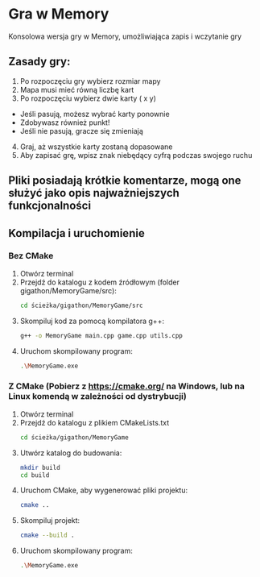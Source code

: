 # Gra w Memory
Konsolowa wersja gry w Memory, umożliwiająca zapis i wczytanie gry

## Zasady gry:
1. Po rozpoczęciu gry wybierz rozmiar mapy
2. Mapa musi mieć równą liczbę kart
3. Po rozpoczęciu wybierz dwie karty ( x y)
- Jeśli pasują, możesz wybrać karty ponownie
- Zdobywasz również punkt!
- Jeśli nie pasują, gracze się zmieniają
4. Graj, aż wszystkie karty zostaną dopasowane
5. Aby zapisać grę, wpisz znak niebędący cyfrą
podczas swojego ruchu

## Pliki posiadają krótkie komentarze, mogą one służyć jako opis najważniejszych funkcjonalności

## Kompilacja i uruchomienie

### Bez CMake

1. Otwórz terminal
2. Przejdź do katalogu z kodem źródłowym (folder gigathon/MemoryGame/src):
   ```sh
   cd ścieżka/gigathon/MemoryGame/src
   ```
3. Skompiluj kod za pomocą kompilatora g++:
   ```sh
   g++ -o MemoryGame main.cpp game.cpp utils.cpp
   ```
4. Uruchom skompilowany program:
   ```sh
   .\MemoryGame.exe
   ```

### Z CMake (Pobierz z https://cmake.org/ na Windows, lub na Linux komendą w zależności od dystrybucji)

1. Otwórz terminal
2. Przejdź do katalogu z plikiem CMakeLists.txt
   ```sh
   cd ścieżka/gigathon/MemoryGame
   ```
3. Utwórz katalog do budowania:
   ```sh
   mkdir build
   cd build
   ```
4. Uruchom CMake, aby wygenerować pliki projektu:
   ```sh
   cmake ..
   ```
5. Skompiluj projekt:
   ```sh
   cmake --build .
   ```
6. Uruchom skompilowany program:
   ```sh
   .\MemoryGame.exe
   ```
